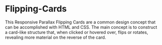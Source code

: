 # Flipping-Cards
This Responsive Parallax Flipping Cards are a common design concept that can be accomplished with HTML and CSS. The main concept is to construct a card-like structure that, when clicked or hovered over, flips or rotates, revealing more material on the reverse of the card.
